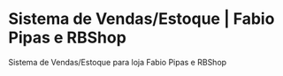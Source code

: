 # Sistema de Vendas/Estoque | Fabio Pipas e RBShop
 Sistema de Vendas/Estoque para loja Fabio Pipas e RBShop
